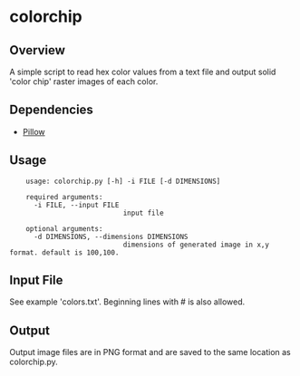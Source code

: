 # colorchip
## Overview
A simple script to read hex color values from a text file and output solid 'color chip' raster images of each color.
## Dependencies
- [Pillow](https://github.com/python-pillow/Pillow "Pillow")
## Usage
```
    usage: colorchip.py [-h] -i FILE [-d DIMENSIONS]
    
    required arguments:
      -i FILE, --input FILE
                            input file
    
    optional arguments:
      -d DIMENSIONS, --dimensions DIMENSIONS
                            dimensions of generated image in x,y format. default is 100,100.
```
## Input File
See example 'colors.txt'. Beginning lines with # is also allowed.
## Output
Output image files are in PNG format and are saved to the same location as colorchip.py.
